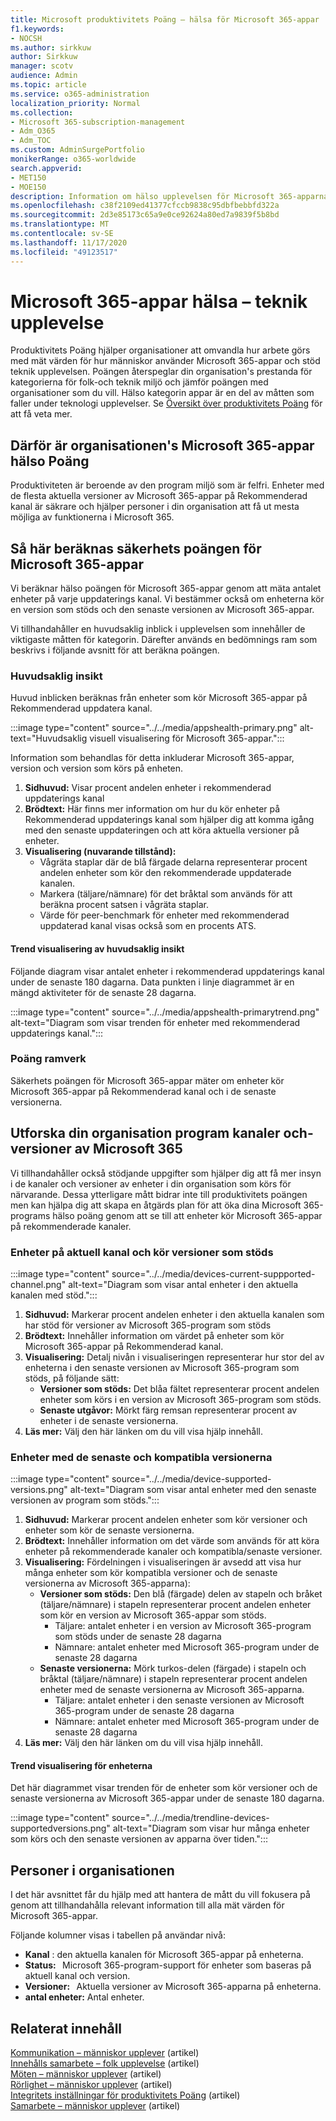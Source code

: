 ```yaml
---
title: Microsoft produktivitets Poäng – hälsa för Microsoft 365-appar
f1.keywords:
- NOCSH
ms.author: sirkkuw
author: Sirkkuw
manager: scotv
audience: Admin
ms.topic: article
ms.service: o365-administration
localization_priority: Normal
ms.collection:
- Microsoft 365-subscription-management
- Adm_O365
- Adm_TOC
ms.custom: AdminSurgePortfolio
monikerRange: o365-worldwide
search.appverid:
- MET150
- MOE150
description: Information om hälso upplevelsen för Microsoft 365-apparna.
ms.openlocfilehash: c38f2109ed41377cfccb9838c95dbfbebbfd322a
ms.sourcegitcommit: 2d3e85173c65a9e0ce92624a80ed7a9839f5b8bd
ms.translationtype: MT
ms.contentlocale: sv-SE
ms.lasthandoff: 11/17/2020
ms.locfileid: "49123517"
---
```

# <a name="microsoft-365-apps-health--technology-experiences"></a>Microsoft 365-appar hälsa – teknik upplevelse

Produktivitets Poäng hjälper organisationer att omvandla hur arbete görs med mät värden för hur människor använder Microsoft 365-appar och stöd teknik upplevelsen. Poängen återspeglar din organisation&#39;s prestanda för kategorierna för folk-och teknik miljö och jämför poängen med organisationer som du vill. Hälso kategorin appar är en del av måtten som faller under teknologi upplevelser. Se [Översikt över produktivitets Poäng](productivity-score.md) för att få veta mer.

## <a name="why-your-organization39s-microsoft-365-apps-health-score-matters"></a>Därför är organisationen&#39;s Microsoft 365-appar hälso Poäng

Produktiviteten är beroende av den program miljö som är felfri. Enheter med de flesta aktuella versioner av Microsoft 365-appar på Rekommenderad kanal är säkrare och hjälper personer i din organisation att få ut mesta möjliga av funktionerna i Microsoft 365.

## <a name="how-we-calculate-the-microsoft-365-apps-health-score"></a>Så här beräknas säkerhets poängen för Microsoft 365-appar

Vi beräknar hälso poängen för Microsoft 365-appar genom att mäta antalet enheter på varje uppdaterings kanal. Vi bestämmer också om enheterna kör en version som stöds och den senaste versionen av Microsoft 365-appar.

Vi tillhandahåller en huvudsaklig inblick i upplevelsen som innehåller de viktigaste måtten för kategorin. Därefter används en bedömnings ram som beskrivs i följande avsnitt för att beräkna poängen.

### <a name="primary-insight"></a>Huvudsaklig insikt

Huvud inblicken beräknas från enheter som kör Microsoft 365-appar på Rekommenderad uppdatera kanal.

:::image type="content" source="../../media/appshealth-primary.png" alt-text="Huvudsaklig visuell visualisering för Microsoft 365-appar.":::

Information som behandlas för detta inkluderar Microsoft 365-appar, version och version som körs på enheten.

1. **Sidhuvud:**  Visar procent andelen enheter i rekommenderad uppdaterings kanal
1. **Brödtext:**  Här finns mer information om hur du kör enheter på Rekommenderad uppdaterings kanal som hjälper dig att komma igång med den senaste uppdateringen och att köra aktuella versioner på enheter.
1. **Visualisering (nuvarande tillstånd):**
    - Vågräta staplar där de blå färgade delarna representerar procent andelen enheter som kör den rekommenderade uppdaterade kanalen.
    - Markera (täljare/nämnare) för det bråktal som används för att beräkna procent satsen i vågräta staplar.
    - Värde för peer-benchmark för enheter med rekommenderad uppdaterad kanal visas också som en procents ATS.

#### <a name="trend-visualization-of-the-primary-insight"></a>Trend visualisering av huvudsaklig insikt

Följande diagram visar antalet enheter i rekommenderad uppdaterings kanal under de senaste 180 dagarna. Data punkten i linje diagrammet är en mängd aktiviteter för de senaste 28 dagarna.

:::image type="content" source="../../media/appshealth-primarytrend.png" alt-text="Diagram som visar trenden för enheter med rekommenderad uppdaterings kanal.":::

### <a name="scoring-framework"></a>Poäng ramverk

Säkerhets poängen för Microsoft 365-appar mäter om enheter kör Microsoft 365-appar på Rekommenderad kanal och i de senaste versionerna.

## <a name="explore-your-organization-microsoft-365-app-channels-and-versions"></a>Utforska din organisation program kanaler och-versioner av Microsoft 365

Vi tillhandahåller också stödjande uppgifter som hjälper dig att få mer insyn i de kanaler och versioner av enheter i din organisation som körs för närvarande. Dessa ytterligare mått bidrar inte till produktivitets poängen men kan hjälpa dig att skapa en åtgärds plan för att öka dina Microsoft 365-programs hälso poäng genom att se till att enheter kör Microsoft 365-appar på rekommenderade kanaler.

### <a name="devices-on-current-channel-and-running-supported-versions"></a>Enheter på aktuell kanal och kör versioner som stöds

:::image type="content" source="../../media/devices-current-suppported-channel.png" alt-text="Diagram som visar antal enheter i den aktuella kanalen med stöd.":::

1. **Sidhuvud:**  Markerar procent andelen enheter i den aktuella kanalen som har stöd för versioner av Microsoft 365-program som stöds
1. **Brödtext:**  Innehåller information om värdet på enheter som kör Microsoft 365-appar på Rekommenderad kanal.
1. **Visualisering:**  Detalj nivån i visualiseringen representerar hur stor del av enheterna i den senaste versionen av Microsoft 365-program som stöds, på följande sätt:
    - **Versioner som stöds:** Det blåa fältet representerar procent andelen enheter som körs i en version av Microsoft 365-program som stöds.
    - **Senaste utgåvor:** Mörkt färg remsan representerar procent av enheter i de senaste versionerna.
1. **Läs mer:**   Välj den här länken om du vill visa hjälp innehåll.

### <a name="devices-running-latest-and-supported-versions"></a>Enheter med de senaste och kompatibla versionerna

:::image type="content" source="../../media/device-supported-versions.png" alt-text="Diagram som visar antal enheter med den senaste versionen av program som stöds.":::

1. **Sidhuvud:**  Markerar procent andelen enheter som kör versioner och enheter som kör de senaste versionerna.
1. **Brödtext:**  Innehåller information om det värde som används för att köra enheter på rekommenderade kanaler och kompatibla/senaste versioner.
1. **Visualisering:** Fördelningen i visualiseringen är avsedd att visa hur många enheter som kör kompatibla versioner och de senaste versionerna av Microsoft 365-apparna):
    - **Versioner som stöds:** Den blå (färgade) delen av stapeln och bråket (täljare/nämnare) i stapeln representerar procent andelen enheter som kör en version av Microsoft 365-appar som stöds.
        - Täljare: antalet enheter i en version av Microsoft 365-program som stöds under de senaste 28 dagarna
        - Nämnare: antalet enheter med Microsoft 365-program under de senaste 28 dagarna
    - **Senaste versionerna:** Mörk turkos-delen (färgade) i stapeln och bråktal (täljare/nämnare) i stapeln representerar procent andelen enheter med de senaste versionerna av Microsoft 365-apparna.
        - Täljare: antalet enheter i den senaste versionen av Microsoft 365-program under de senaste 28 dagarna
        - Nämnare: antalet enheter med Microsoft 365-program under de senaste 28 dagarna
1. **Läs mer:**   Välj den här länken om du vill visa hjälp innehåll.

#### <a name="trend-visualization-of-the-devices"></a>Trend visualisering för enheterna

Det här diagrammet visar trenden för de enheter som kör versioner och de senaste versionerna av Microsoft 365-appar under de senaste 180 dagarna.

:::image type="content" source="../../media/trendline-devices-supportedversions.png" alt-text="Diagram som visar hur många enheter som körs och den senaste versionen av apparna över tiden.":::

## <a name="people-in-your-organization"></a>Personer i organisationen

I det här avsnittet får du hjälp med att hantera de mått du vill fokusera på genom att tillhandahålla relevant information till alla mät värden för Microsoft 365-appar.

Följande kolumner visas i tabellen på användar nivå:

- **Kanal** : den aktuella kanalen för Microsoft 365-appar på enheterna.
- **Status:**   Microsoft 365-program-support för enheter som baseras på aktuell kanal och version.
- **Versioner:**   Aktuella versioner av Microsoft 365-apparna på enheterna.
- **antal enheter:**  Antal enheter.

## <a name="related-content"></a>Relaterat innehåll

[Kommunikation – människor upplever](communication.md) (artikel) \
[Innehålls samarbete – folk upplevelse](content-collaboration.md) (artikel) \
[Möten – människor upplever](meetings.md) (artikel) \
[Rörlighet – människor upplever](mobility.md) (artikel) \
[Integritets inställningar för produktivitets Poäng](privacy.md) (artikel) \
[Samarbete – människor upplever](teamwork.md) (artikel)